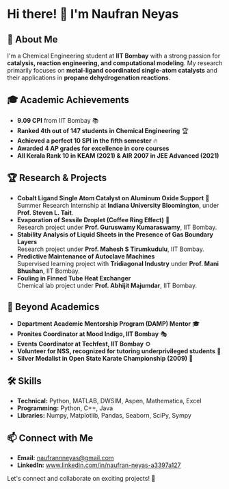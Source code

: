 # Hi there! 👋 I'm Naufran Neyas  

## 🚀 About Me
I'm a Chemical Engineering student at **IIT Bombay** with a strong passion for **catalysis, reaction engineering, and computational modeling**. My research primarily focuses on **metal-ligand coordinated single-atom catalysts** and their applications in **propane dehydrogenation reactions**. 

## 🎓 Academic Achievements
- **9.09 CPI** from IIT Bombay 📚
- **Ranked 4th out of 147 students in Chemical Engineering** 🏆
- **Achieved a perfect 10 SPI in the fifth semester** 🔥
- **Awarded 4 AP grades for excellence in core courses**
- **All Kerala Rank 10 in KEAM (2021) & AIR 2007 in JEE Advanced (2021)**

## 🏆 Research & Projects
- **Cobalt Ligand Single Atom Catalyst on Aluminum Oxide Support** 🔬  
  Summer Research Internship at **Indiana University Bloomington**, under **Prof. Steven L. Tait**.
- **Evaporation of Sessile Droplet (Coffee Ring Effect)** 🌱  
  Research project under **Prof. Guruswamy Kumaraswamy**, IIT Bombay.
- **Stability Analysis of Liquid Sheets in the Presence of Gas Boundary Layers**  
  Research project under **Prof. Mahesh S Tirumkudulu**, IIT Bombay.
- **Predictive Maintenance of Autoclave Machines**  
  Supervised learning project with **Tridiagonal Industry** under **Prof. Mani Bhushan**, IIT Bombay.
- **Fouling in Finned Tube Heat Exchanger**  
  Chemical lab project under **Prof. Abhijit Majumdar**, IIT Bombay.

## 🏸 Beyond Academics
- **Department Academic Mentorship Program (DAMP) Mentor** 🎓
- **Pronites Coordinator at Mood Indigo, IIT Bombay** 🎭
- **Events Coordinator at Techfest, IIT Bombay** ⚙️
- **Volunteer for NSS, recognized for tutoring underprivileged students** 💙
- **Silver Medalist in Open State Karate Championship (2009)** 🥋

## 🛠️ Skills
- **Technical:** Python, MATLAB, DWSIM, Aspen, Mathematica, Excel
- **Programming:** Python, C++, Java
- **Libraries:** Numpy, Matplotlib, Pandas, Seaborn, SciPy, Sympy

## 📫 Connect with Me
- **Email:** naufrannneyas@gmail.com
- **LinkedIn:** www.linkedin.com/in/naufran-neyas-a3397a127

Let's connect and collaborate on exciting projects! 🚀
